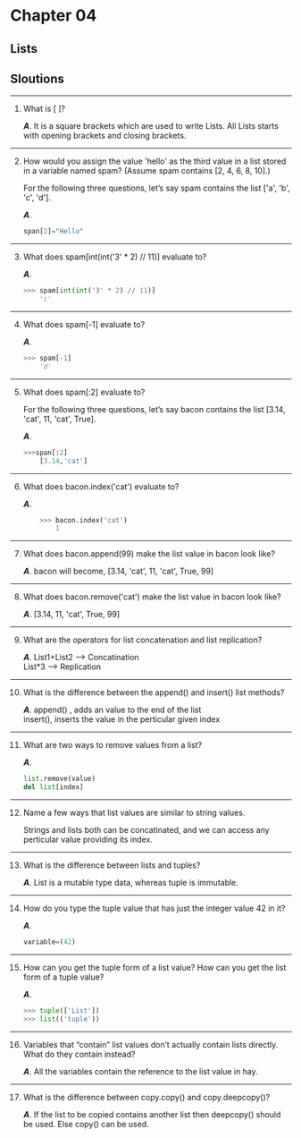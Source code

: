 # Chapter 04

## Lists

## Sloutions
--- 
1. What is [ ]?

    ***A***. It is a square brackets which are used to write Lists. All Lists starts with opening brackets and closing brackets.
-----
2. How would you assign the value 'hello' as the third value in a list stored in a variable named spam? (Assume spam contains [2, 4, 6, 8, 10].)

    For the following three questions, let’s say spam contains the list ['a', 'b', 'c', 'd'].

    ***A***.    
    ```python
    span[2]="Hello"
    ```
-------------
3. What does spam[int(int('3' * 2) // 11)] evaluate to?

    ***A***.    
    ```python
    >>> spam[int(int('3' * 2) // 11)]
        'c'
    ```
------
4. What does spam[-1] evaluate to?

    ***A***.    
    ```python
    >>> spam[-1]
        'd'
    ```
------
5. What does spam[:2] evaluate to?

    For the following three questions, let’s say bacon contains the list [3.14, 'cat', 11, 'cat', True].
    
    
    ***A***.  

    ```python
    >>>span[:2]
        [3.14,'cat']
    ```
------
6.  What does bacon.index('cat') evaluate to?

    ***A***. 
    ```python
        >>> bacon.index('cat')
            1
    ```
----------
7. What does bacon.append(99) make the list value in bacon look like?

    ***A***.  bacon will become, [3.14, 'cat', 11, 'cat', True, 99]   
----
8. What does bacon.remove('cat') make the list value in bacon look like?

    ***A***.   [3.14, 11, 'cat', True, 99]
-------
9. What are the operators for list concatenation and list replication?

    ***A***. List1+List2    --> Concatination\
                List*3         --> Replication
---
10. What is the difference between the append() and insert() list methods?

    ***A***.    append() , adds an value to the end of the list\
                insert(), inserts the value in the perticular given index
------
11.  What are two ways to remove values from a list?

        ***A***.    
        ```python
        list.remove(value)
        del list[index]
        ``` 
---
12. Name a few ways that list values are similar to string values.

    Strings and lists both can be concatinated, and we can access any perticular value providing its index.
-----
13. What is the difference between lists and tuples?

    ***A***. List is a mutable type data, whereas tuple is immutable.
---------
14. How do you type the tuple value that has just the integer value 42 in it?


    ***A***. 
    ```python
    variable=(42)
    `````````
----------------
15. How can you get the tuple form of a list value? How can you get the list form of a tuple value?

    ***A***.
    ```python
    >>> tuple(['List'])
    >>> list(('tuple'))
    ```
----------
16. Variables that “contain” list values don’t actually contain lists directly. What do they contain instead?

    ***A***. All the variables contain the reference to the list value in hay.
-------
17.  What is the difference between copy.copy() and copy.deepcopy()?

     ***A***. If the list to be copied contains another list then deepcopy() should be used. Else copy() can be used.